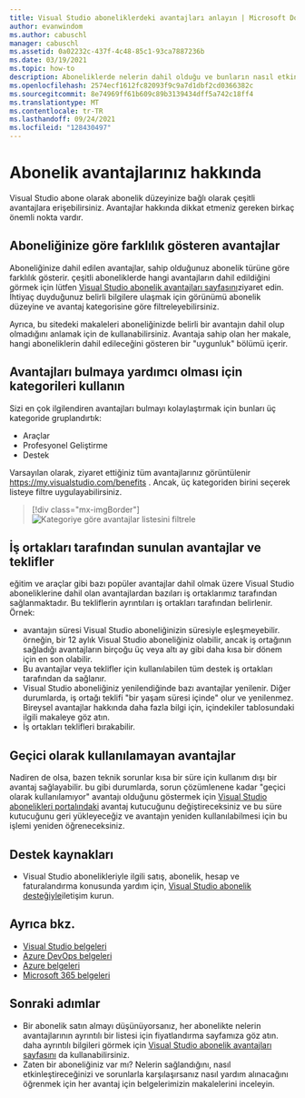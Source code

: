 ```yaml
---
title: Visual Studio aboneliklerdeki avantajları anlayın | Microsoft Docs
author: evanwindom
ms.author: cabuschl
manager: cabuschl
ms.assetid: 0a02232c-437f-4c48-85c1-93ca7887236b
ms.date: 03/19/2021
ms.topic: how-to
description: Aboneliklerde nelerin dahil olduğu ve bunların nasıl etkinleştirileceği hakkında bilgi edinin.
ms.openlocfilehash: 2574ecf1612fc82093f9c9a7d1dbf2cd0366382c
ms.sourcegitcommit: 8e74969ff61b609c89b3139434dff5a742c18ff4
ms.translationtype: MT
ms.contentlocale: tr-TR
ms.lasthandoff: 09/24/2021
ms.locfileid: "128430497"
---
```

# <a name="about-your-subscription-benefits"></a>Abonelik avantajlarınız hakkında
Visual Studio abone olarak abonelik düzeyinize bağlı olarak çeşitli avantajlara erişebilirsiniz. Avantajlar hakkında dikkat etmeniz gereken birkaç önemli nokta vardır.

## <a name="benefits-that-vary-based-on-your-subscription"></a>Aboneliğinize göre farklılık gösteren avantajlar 
Aboneliğinize dahil edilen avantajlar, sahip olduğunuz abonelik türüne göre farklılık gösterir. çeşitli aboneliklerde hangi avantajların dahil edildiğini görmek için lütfen [Visual Studio abonelik avantajları sayfasını](https://visualstudio.microsoft.com/vs/benefits/)ziyaret edin. İhtiyaç duyduğunuz belirli bilgilere ulaşmak için görünümü abonelik düzeyine ve avantaj kategorisine göre filtreleyebilirsiniz. 

Ayrıca, bu sitedeki makaleleri aboneliğinizde belirli bir avantajın dahil olup olmadığını anlamak için de kullanabilirsiniz. Avantaja sahip olan her makale, hangi aboneliklerin dahil edileceğini gösteren bir "uygunluk" bölümü içerir.

## <a name="use-categories-to-help-find-benefits"></a>Avantajları bulmaya yardımcı olması için kategorileri kullanın
Sizi en çok ilgilendiren avantajları bulmayı kolaylaştırmak için bunları üç kategoride gruplandırtık: 
- Araçlar
- Profesyonel Geliştirme
- Destek

Varsayılan olarak, ziyaret ettiğiniz tüm avantajlarınız görüntülenir <https://my.visualstudio.com/benefits> . Ancak, üç kategoriden birini seçerek listeye filtre uygulayabilirsiniz.

   > [!div class="mx-imgBorder"]
   > ![Kategoriye göre avantajlar listesini filtrele](_img/about-benefits/categories.png "Kullanılabilir avantajlar listesini filtrelemek için bir kategori seçin.")

## <a name="benefits-and-offers-provided-by-partners"></a>İş ortakları tarafından sunulan avantajlar ve teklifler
eğitim ve araçlar gibi bazı popüler avantajlar dahil olmak üzere Visual Studio aboneliklerine dahil olan avantajlardan bazıları iş ortaklarımız tarafından sağlanmaktadır. Bu tekliflerin ayrıntıları iş ortakları tarafından belirlenir. Örnek:
- avantajın süresi Visual Studio aboneliğinizin süresiyle eşleşmeyebilir. örneğin, bir 12 aylık Visual Studio aboneliğiniz olabilir, ancak iş ortağının sağladığı avantajların birçoğu üç veya altı ay gibi daha kısa bir dönem için en son olabilir.
- Bu avantajlar veya teklifler için kullanılabilen tüm destek iş ortakları tarafından da sağlanır.
- Visual Studio aboneliğiniz yenilendiğinde bazı avantajlar yenilenir. Diğer durumlarda, iş ortağı teklifi "bir yaşam süresi içinde" olur ve yenilenmez. Bireysel avantajlar hakkında daha fazla bilgi için, içindekiler tablosundaki ilgili makaleye göz atın.
- İş ortakları teklifleri bırakabilir. 

## <a name="benefits-that-become-temporarily-unavailable"></a>Geçici olarak kullanılamayan avantajlar
Nadiren de olsa, bazen teknik sorunlar kısa bir süre için kullanım dışı bir avantaj sağlayabilir. bu gibi durumlarda, sorun çözümlenene kadar "geçici olarak kullanılamıyor" avantajı olduğunu göstermek için [Visual Studio abonelikleri portalındaki](https://my.visualstudio.com/benefits) avantaj kutucuğunu değiştireceksiniz ve bu süre kutucuğunu geri yükleyeceğiz ve avantajın yeniden kullanılabilmesi için bu işlemi yeniden öğreneceksiniz.

## <a name="support-resources"></a>Destek kaynakları
- Visual Studio abonelikleriyle ilgili satış, abonelik, hesap ve faturalandırma konusunda yardım için, [Visual Studio abonelik desteğiyle](https://aka.ms/vssubscriberhelp)iletişim kurun.

## <a name="see-also"></a>Ayrıca bkz.
- [Visual Studio belgeleri](/visualstudio/)
- [Azure DevOps belgeleri](/azure/devops/)
- [Azure belgeleri](/azure/)
- [Microsoft 365 belgeleri](/microsoft-365/)

## <a name="next-steps"></a>Sonraki adımlar
- Bir abonelik satın almayı düşünüyorsanız, her abonelikte nelerin avantajlarının ayrıntılı bir listesi için fiyatlandırma sayfamıza göz atın. daha ayrıntılı bilgileri görmek için [Visual Studio abonelik avantajları sayfasını](https://visualstudio.microsoft.com/vs/benefits/) da kullanabilirsiniz.
- Zaten bir aboneliğiniz var mı?  Nelerin sağlandığını, nasıl etkinleştireceğinizi ve sorunlarla karşılaşırsanız nasıl yardım alınacağını öğrenmek için her avantaj için belgelerimizin makalelerini inceleyin. 
